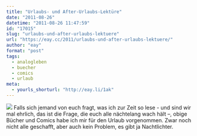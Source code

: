 ```yaml
---
title: "Urlaubs- und After-Urlaubs-Lektüre"
date: "2011-08-26"
datetime: "2011-08-26 11:47:59"
id: "17015"
slug: "urlaubs-und-after-urlaubs-lektuere"
url: "https://eay.cc/2011/urlaubs-und-after-urlaubs-lektuere/"
author: "eay"
format: "post"
tags:
  - analogleben
  - buecher
  - comics
  - urlaub
meta:
  - yourls_shorturl: "http://eay.li/1ak"
---
```


![](https://eay.cc/uploads/2011/urlaubslektuere.jpg) Falls sich jemand von euch fragt, was ich zur Zeit so lese - und sind wir mal ehrlich, das ist die Frage, die euch alle nächtelang wach hält –, obige Bücher und Comics habe ich mir für den Urlaub vorgenommen. Zwar noch nicht alle geschafft, aber auch kein Problem, es gibt ja Nachtlichter.
